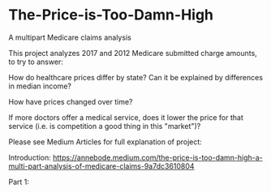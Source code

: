 # The-Price-is-Too-Damn-High
A multipart Medicare claims analysis

This project analyzes 2017 and 2012 Medicare submitted charge amounts, to try to answer:

How do healthcare prices differ by state? Can it be explained by differences in median income?

How have prices changed over time?

If more doctors offer a medical service, does it lower the price for that service (i.e. is competition a good thing in this "market")?

Please see Medium Articles for full explanation of project:

Introduction: https://annebode.medium.com/the-price-is-too-damn-high-a-multi-part-analysis-of-medicare-claims-9a7dc3610804

Part 1: 
